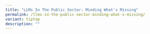 ```yaml
---
title: "LLMs In The Public Sector: Minding What's Missing"
permalink: /llms-in-the-public-sector-minding-what-s-missing/
variant: tiptap
description: ""
---
```

